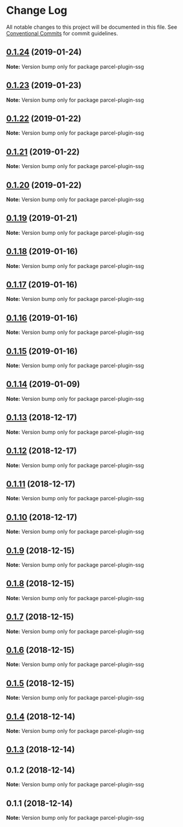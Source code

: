 # Change Log

All notable changes to this project will be documented in this file.
See [Conventional Commits](https://conventionalcommits.org) for commit guidelines.

## [0.1.24](https://github.com/parcel-prototyper/parcel-prototyper/compare/parcel-plugin-ssg@0.1.23...parcel-plugin-ssg@0.1.24) (2019-01-24)

**Note:** Version bump only for package parcel-plugin-ssg





## [0.1.23](https://github.com/parcel-prototyper/parcel-prototyper/compare/parcel-plugin-ssg@0.1.22...parcel-plugin-ssg@0.1.23) (2019-01-23)

**Note:** Version bump only for package parcel-plugin-ssg





## [0.1.22](https://github.com/parcel-prototyper/parcel-prototyper/compare/parcel-plugin-ssg@0.1.21...parcel-plugin-ssg@0.1.22) (2019-01-22)

**Note:** Version bump only for package parcel-plugin-ssg





## [0.1.21](https://github.com/parcel-prototyper/parcel-prototyper/compare/parcel-plugin-ssg@0.1.20...parcel-plugin-ssg@0.1.21) (2019-01-22)

**Note:** Version bump only for package parcel-plugin-ssg





## [0.1.20](https://github.com/parcel-prototyper/parcel-prototyper/compare/parcel-plugin-ssg@0.1.19...parcel-plugin-ssg@0.1.20) (2019-01-22)

**Note:** Version bump only for package parcel-plugin-ssg





## [0.1.19](https://github.com/parcel-prototyper/parcel-prototyper/compare/parcel-plugin-ssg@0.1.18...parcel-plugin-ssg@0.1.19) (2019-01-21)

**Note:** Version bump only for package parcel-plugin-ssg





## [0.1.18](https://github.com/chrisdmacrae/parcel-prototyper/compare/parcel-plugin-ssg@0.1.17...parcel-plugin-ssg@0.1.18) (2019-01-16)

**Note:** Version bump only for package parcel-plugin-ssg





## [0.1.17](https://github.com/chrisdmacrae/parcel-prototyper/compare/parcel-plugin-ssg@0.1.16...parcel-plugin-ssg@0.1.17) (2019-01-16)

**Note:** Version bump only for package parcel-plugin-ssg





## [0.1.16](https://github.com/chrisdmacrae/parcel-prototyper/compare/parcel-plugin-ssg@0.1.15...parcel-plugin-ssg@0.1.16) (2019-01-16)

**Note:** Version bump only for package parcel-plugin-ssg





## [0.1.15](https://github.com/chrisdmacrae/parcel-prototyper/compare/parcel-plugin-ssg@0.1.14...parcel-plugin-ssg@0.1.15) (2019-01-16)

**Note:** Version bump only for package parcel-plugin-ssg






## [0.1.14](https://github.com/parcel-prototyper/parcel-prototyper/compare/parcel-plugin-ssg@0.1.13...parcel-plugin-ssg@0.1.14) (2019-01-09)

**Note:** Version bump only for package parcel-plugin-ssg





## [0.1.13](https://github.com/parcel-prototyper/parcel-prototyper/compare/parcel-plugin-ssg@0.1.12...parcel-plugin-ssg@0.1.13) (2018-12-17)

**Note:** Version bump only for package parcel-plugin-ssg





## [0.1.12](https://github.com/parcel-prototyper/parcel-prototyper/compare/parcel-plugin-ssg@0.1.11...parcel-plugin-ssg@0.1.12) (2018-12-17)

**Note:** Version bump only for package parcel-plugin-ssg





## [0.1.11](https://github.com/parcel-prototyper/parcel-prototyper/compare/parcel-plugin-ssg@0.1.10...parcel-plugin-ssg@0.1.11) (2018-12-17)

**Note:** Version bump only for package parcel-plugin-ssg





## [0.1.10](https://github.com/parcel-prototyper/parcel-prototyper/compare/parcel-plugin-ssg@0.1.9...parcel-plugin-ssg@0.1.10) (2018-12-17)

**Note:** Version bump only for package parcel-plugin-ssg





## [0.1.9](https://github.com/parcel-prototyper/parcel-prototyper/compare/parcel-plugin-ssg@0.1.8...parcel-plugin-ssg@0.1.9) (2018-12-15)

**Note:** Version bump only for package parcel-plugin-ssg





## [0.1.8](https://github.com/parcel-prototyper/parcel-prototyper/compare/parcel-plugin-ssg@0.1.7...parcel-plugin-ssg@0.1.8) (2018-12-15)

**Note:** Version bump only for package parcel-plugin-ssg





## [0.1.7](https://github.com/parcel-prototyper/parcel-prototyper/compare/parcel-plugin-ssg@0.1.6...parcel-plugin-ssg@0.1.7) (2018-12-15)

**Note:** Version bump only for package parcel-plugin-ssg





## [0.1.6](https://github.com/parcel-prototyper/parcel-prototyper/compare/parcel-plugin-ssg@0.1.5...parcel-plugin-ssg@0.1.6) (2018-12-15)

**Note:** Version bump only for package parcel-plugin-ssg





## [0.1.5](https://github.com/parcel-prototyper/parcel-prototyper/compare/parcel-plugin-ssg@0.1.4...parcel-plugin-ssg@0.1.5) (2018-12-15)

**Note:** Version bump only for package parcel-plugin-ssg





## [0.1.4](https://github.com/parcel-prototyper/parcel-prototyper/compare/parcel-plugin-ssg@0.1.3...parcel-plugin-ssg@0.1.4) (2018-12-14)

**Note:** Version bump only for package parcel-plugin-ssg





## [0.1.3](https://github.com/parcel-prototyper/parcel-prototyper/compare/parcel-plugin-ssg@0.1.1...parcel-plugin-ssg@0.1.3) (2018-12-14)



## 0.1.2 (2018-12-14)

**Note:** Version bump only for package parcel-plugin-ssg





## 0.1.1 (2018-12-14)

**Note:** Version bump only for package parcel-plugin-ssg
